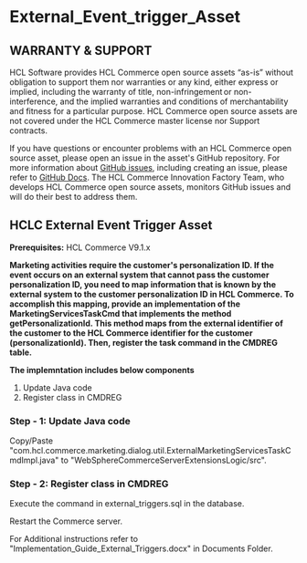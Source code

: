 # External_Event_trigger_Asset

## WARRANTY & SUPPORT 
HCL Software provides HCL Commerce open source assets “as-is” without obligation to support them nor warranties or any kind, either express or implied, including the warranty of title, non-infringement or non-interference, and the implied warranties and conditions of merchantability and fitness for a particular purpose. HCL Commerce open source assets are not covered under the HCL Commerce master license nor Support contracts.

If you have questions or encounter problems with an HCL Commerce open source asset, please open an issue in the asset's GitHub repository. For more information about [GitHub issues](https://docs.github.com/en/issues), including creating an issue, please refer to [GitHub Docs](https://docs.github.com/en). The HCL Commerce Innovation Factory Team, who develops HCL Commerce open source assets, monitors GitHub issues and will do their best to address them. 

## HCLC External Event Trigger Asset

**Prerequisites:** HCL Commerce V9.1.x

**Marketing activities require the customer's personalization ID. If the event occurs on an external system that cannot pass the customer personalization ID, you need to map information that is known by the external system to the customer personalization ID in HCL Commerce. To accomplish this mapping, provide an implementation of the MarketingServicesTaskCmd that implements the method getPersonalizationId. This method maps from the external identifier of the customer to the HCL Commerce identifier for the customer (personalizationId). Then, register the task command in the CMDREG table.**

**The implemntation includes below components**
1. Update Java code
2. Register class in CMDREG

### Step - 1: Update Java code

Copy/Paste "com.hcl.commerce.marketing.dialog.util.ExternalMarketingServicesTaskCmdImpl.java" to "WebSphereCommerceServerExtensionsLogic/src".

### Step - 2: Register class in CMDREG

Execute the command in external_triggers.sql in the database.

Restart the Commerce server.

For Additional instructions refer to "Implementation_Guide_External_Triggers.docx" in Documents Folder.
